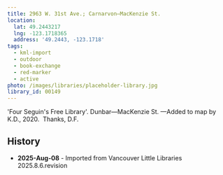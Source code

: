 ```yaml
---
title: 2963 W. 31st Ave.; Carnarvon—MacKenzie St.
location:
  lat: 49.2443217
  lng: -123.1718365
  address: '49.2443, -123.1718'
tags:
  - kml-import
  - outdoor
  - book-exchange
  - red-marker
  - active
photo: /images/libraries/placeholder-library.jpg
library_id: 00149
---
```

'Four Seguin's Free Library'.
Dunbar—MacKenzie St.
—Added to map by K.D., 2020.  Thanks, D.F.

## History
- **2025-Aug-08** - Imported from Vancouver Little Libraries 2025.8.6.revision
